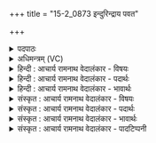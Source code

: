 +++
title = "15-2_0873 इन्दुरिन्द्राय पवत"

+++
<details><summary>पदपाठः</summary>

इ꣡न्दुः꣢꣯। इ꣡न्द्रा꣢꣯य। प꣣वते। इ꣡ति꣢꣯। दे꣣वा꣡सः꣢। अ꣣ब्रुवन्। वाचः꣢। प꣡तिः꣢꣯। म꣣खस्यते। वि꣡श्व꣢꣯स्य। ई꣡शा꣢꣯नः। ओ꣡ज꣢꣯सः। ८७३।
</details>

<details><summary>अधिमन्त्रम् (VC)</summary>

- पवमानः सोमः
- ययातिर्नाहुषः
- अनुष्टुप्
- गान्धारः
</details>

<details><summary>हिन्दी : आचार्य रामनाथ वेदालंकार - विषयः</summary>

अगले मन्त्र में ब्रह्मानन्द और ज्ञान दोनों का विषय वर्णित है।
</details>

<details><summary>हिन्दी : आचार्य रामनाथ वेदालंकार - पदार्थः</summary>

पदार्थान्वय -  (इन्दुः) ज्ञानरस वा ब्रह्मानन्द-रस (इन्द्राय) जीवात्मा के लिए (पवते) क्षरित होता है (इति) यह (देवाः) विद्वान लोग (अब्रुवन्) कहते हैं। (वाचः पतिः) वाणी का स्वामी परमेश्वर वा आचार्य (मखस्यते) आनन्दप्रदान-यज्ञ वा अध्यापन-यज्ञ करता है,जो (विश्वस्य ओजसः) सब ब्रह्मबल वा ज्ञानबल का (ईशानः) अधीश्वर है। अतः उसके पास से सबको ब्रह्मबल और ज्ञानबल प्राप्त करना योग्य है,यह आशय है ॥२॥
</details>

<details><summary>हिन्दी : आचार्य रामनाथ वेदालंकार - भावार्थः</summary>

भावार्थ -  आत्मा ही ज्ञान को ग्रहण करनेवाला और सुख को भोगनेवाला है,यह विद्वानों का अनुभव है। परमेश्वर के पास से ब्रह्मानन्द को और आचार्यों के पास से ज्ञान को जो ग्रहण करते हैं,उनका जीवन सफल होता है ॥२॥
</details>

<details><summary>संस्कृत : आचार्य रामनाथ वेदालंकार - विषयः</summary>

अथ ब्रह्मानन्दज्ञानयोरुभयोर्विषयमाह।
</details>

<details><summary>संस्कृत : आचार्य रामनाथ वेदालंकार - पदार्थः</summary>

पदार्थान्वय -  (इन्दुः) ज्ञानरसः ब्रह्मानन्दरसो वा (इन्द्राय) जीवात्मने (पवते) क्षरति (इति) एवम् (देवासः) विद्वांसो जनाः (अब्रुवन्) कथयन्ति। (वाचःपतिः) वागीशः परमेश्वरः आचार्यो वा (मखस्यते) आनन्दप्रदानयज्ञम् अध्यापनयज्ञं वा आचरति।[मघशब्दात् इच्छार्थे क्यचि ‘सर्वप्रातिपदिकानां क्यचि लालसायां सुगसुकौ। वा० ७।१।५१’ इत्यनेन लालसायां सुगागमः।]यः (विश्वस्य ओजसः) सर्वस्य ब्रह्मबलस्य ज्ञानबलस्य वा (ईशानः) अधीश्वरः वर्त्तते। अतस्तत्सकाशाद् ब्रह्मबलं ज्ञानबलं च सर्वैः प्राप्तव्यमित्याशयः ॥२॥
</details>

<details><summary>संस्कृत : आचार्य रामनाथ वेदालंकार - भावार्थः</summary>

भावार्थ -  आत्मैव खलु ज्ञानस्य ग्रहीता सुखस्य च भोक्तेति विद्वदनुभवः। परमेश्वरस्य सकाशाद् ब्रह्मानन्दमाचार्यस्य सकाशाज्ज्ञानं च ये गृह्णन्ति तेषां जीवनं सफलं जायते ॥२॥
</details>

<details><summary>संस्कृत : आचार्य रामनाथ वेदालंकार - पादटिप्पनी</summary>

टिप्पनी -   १. ऋ० ९।१०१।५,अथ० २०।१३७।५।
</details>